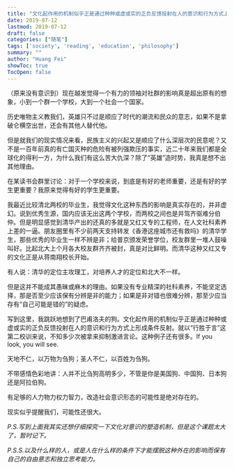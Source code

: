```yaml
---
title: "文化起作用的机制似乎正是通过种种或虚或实的正负反馈投射在人的意识和行为方式上形成条件反射。 有足够的人力物力权力智力，改造社会意识形态的可能性是绝对存在的。"
date: 2019-07-12
lastmod: 2019-07-12
draft: false
categories: ["随笔"]
tags: ['society', 'reading', 'education', 'philosophy']
summary: ""
author: "Huang Fei"
showToc: true
TocOpen: false
---
```


（原来没有意识到）现在越发觉得一个有力的领袖对社群的影响真是超出原有的想象，小到一个群一个学校，大到一个社会一个国家。

历史唯物主义教我们，英雄只不过是顺应了时代的潮流和民众的意志，如果不是拿破仑横空出世，还会有其他人替代他。

但是就我们的现实情况来看，民族主义的兴起又是顺应了什么深层次的民意呢？又不是一百年前真的有亡国灭种的危险有被列强欺压的事实，近二十年来我们都是全球化的得利一方，为什么我们有这么苦大仇深？除了“英雄”造时势，我真是想不出其他理由。

在某读书会群里讨论：对于一个学校来说，到底是有好的老师重要，还是有好的学生更重要？我原来觉得有好的学生更重要。

我最近比较清北两校的毕业生，我觉得文化这种东西的影响是真实存在的，并非虚幻。说到优秀生源，国内应该无出这两个学校，而两校之间也是并驾齐驱难分伯仲。但是明显感觉到清华产出的还真的多就是又红又专的工程师，在人文社科素养上差的一逼。朋友圈里有不少前两天支持转发《香港这座城市还有救吗》的清华学生，那些优秀的毕业生一样不辨是非；给普京颁发荣誉学位，校友群里一堆人鼓噪叫好。比起北大上个月各大校友群齐齐被封，真是对比鲜明。而清华这种又红又专的文化正是从蒋南翔校长开始。

有人说：清华的定位主攻理工，对培养人才的定位和北大不一样。

但是这并不能成其愚昧或麻木的理由。如果没有专业精深的社科素养，不能坚定选择，那是否至少应该保有分辨是非的能力；如果是非对错也很难分辨，那至少应当存有“自己可能是错的”的疑虑。

写到这里，我跳跃地想到了巴甫洛夫的狗。文化起作用的机制似乎正是通过种种或虚或实的正负反馈投射在人的意识和行为方式上形成条件反射。就以“行胜于言”这第二校训来说，不知多少次被拿来抑制激进言论。这种例子还有很多。If you look, you will see.

天地不仁，以万物为刍狗；圣人不仁，以百姓为刍狗。

不带感情色彩地讲：人并不比刍狗高明多少，不管是你是美国狗、中国狗、日本狗还是阿拉伯狗。

有足够的人力物力权力智力，改造社会意识形态的可能性是绝对存在的。

现实似乎提醒我们，可能性还很大。

*P.S.写到上面我其实还想仔细探究一下文化对意识的塑造机制，但是这个课题太大了，暂时记下。*

*P.S.S.以及什么样的人，或是人在什么样的条件下才能摆脱这种外在的影响而保有自己的自由意志和独立思考能力。*